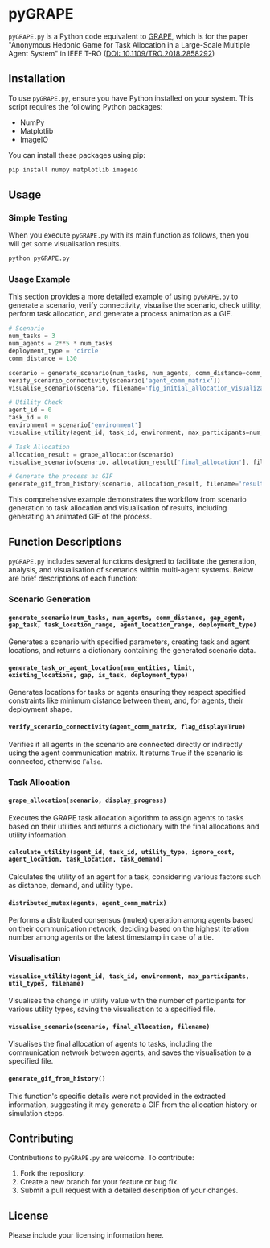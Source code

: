 # pyGRAPE

`pyGRAPE.py` is a Python code equivalent to [GRAPE](https://github.com/inmo-jang/GRAPE), which is for the paper "Anonymous Hedonic Game for Task Allocation in a Large-Scale Multiple Agent System" in IEEE T-RO ([DOI: 10.1109/TRO.2018.2858292](https://ieeexplore.ieee.org/document/8439076))



## Installation

To use `pyGRAPE.py`, ensure you have Python installed on your system. This script requires the following Python packages:

- NumPy
- Matplotlib
- ImageIO

You can install these packages using pip:

```bash
pip install numpy matplotlib imageio
```

## Usage

### Simple Testing

When you execute `pyGRAPE.py` with its main function as follows, then you will get some visualisation results. 

```bash
python pyGRAPE.py
```

### Usage Example
This section provides a more detailed example of using `pyGRAPE.py` to generate a scenario, verify connectivity, visualise the scenario, check utility, perform task allocation, and generate a process animation as a GIF.

```python
# Scenario
num_tasks = 3
num_agents = 2**5 * num_tasks
deployment_type = 'circle'
comm_distance = 130

scenario = generate_scenario(num_tasks, num_agents, comm_distance=comm_distance, deployment_type=deployment_type)
verify_scenario_connectivity(scenario['agent_comm_matrix'])
visualise_scenario(scenario, filename='fig_initial_allocation_visualization.png')

# Utility Check
agent_id = 0
task_id = 0
environment = scenario['environment']
visualise_utility(agent_id, task_id, environment, max_participants=num_agents, filename='fig_utility')

# Task Allocation
allocation_result = grape_allocation(scenario)
visualise_scenario(scenario, allocation_result['final_allocation'], filename="fig_final_allocation_visualization.png")

# Generate the process as GIF
generate_gif_from_history(scenario, allocation_result, filename='result_animation.gif')
```

This comprehensive example demonstrates the workflow from scenario generation to task allocation and visualisation of results, including generating an animated GIF of the process.



## Function Descriptions

`pyGRAPE.py` includes several functions designed to facilitate the generation, analysis, and visualisation of scenarios within multi-agent systems. Below are brief descriptions of each function:

### Scenario Generation
#### `generate_scenario(num_tasks, num_agents, comm_distance, gap_agent, gap_task, task_location_range, agent_location_range, deployment_type)`
Generates a scenario with specified parameters, creating task and agent locations, and returns a dictionary containing the generated scenario data.

#### `generate_task_or_agent_location(num_entities, limit, existing_locations, gap, is_task, deployment_type)`
Generates locations for tasks or agents ensuring they respect specified constraints like minimum distance between them, and, for agents, their deployment shape.


#### `verify_scenario_connectivity(agent_comm_matrix, flag_display=True)`
Verifies if all agents in the scenario are connected directly or indirectly using the agent communication matrix. It returns `True` if the scenario is connected, otherwise `False`.

### Task Allocation
#### `grape_allocation(scenario, display_progress)`
Executes the GRAPE task allocation algorithm to assign agents to tasks based on their utilities and returns a dictionary with the final allocations and utility information.

#### `calculate_utility(agent_id, task_id, utility_type, ignore_cost, agent_location, task_location, task_demand)`
Calculates the utility of an agent for a task, considering various factors such as distance, demand, and utility type.

#### `distributed_mutex(agents, agent_comm_matrix)`
Performs a distributed consensus (mutex) operation among agents based on their communication network, deciding based on the highest iteration number among agents or the latest timestamp in case of a tie.


### Visualisation
#### `visualise_utility(agent_id, task_id, environment, max_participants, util_types, filename)`
Visualises the change in utility value with the number of participants for various utility types, saving the visualisation to a specified file.

#### `visualise_scenario(scenario, final_allocation, filename)`
Visualises the final allocation of agents to tasks, including the communication network between agents, and saves the visualisation to a specified file.

#### `generate_gif_from_history()`
This function's specific details were not provided in the extracted information, suggesting it may generate a GIF from the allocation history or simulation steps.

## Contributing

Contributions to `pyGRAPE.py` are welcome. To contribute:

1. Fork the repository.
2. Create a new branch for your feature or bug fix.
3. Submit a pull request with a detailed description of your changes.

## License

Please include your licensing information here.